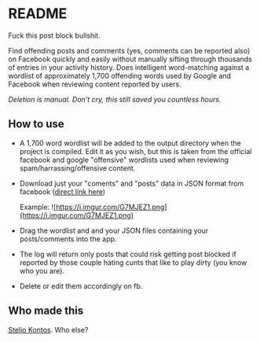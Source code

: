 # README

Fuck this post block bullshit.

Find offending posts and comments (yes, comments can be reported also) on Facebook quickly and easily without manually sifting through thousands of entries in your activity history. Does intelligent word-matching against a wordlist of approximately 1,700 offending words used by Google and Facebook when reviewing content reported by users.

*Deletion is manual. Don't cry, this still saved you countless hours.*

## How to use

- A 1,700 word wordlist will be added to the output directory when the project is compiled. Edit it as you wish, but this is taken from the official facebook and google "offensive" wordlists used when reviewing spam/harrassing/offensive content.

- Download just your "coments" and "posts" data in JSON format from facebook ([direct link here](https://www.facebook.com/dyi/?x=Admq-NxiFMq_hoDa&tab=new_archive))

	Example: ![https://i.imgur.com/G7MJEZ1.png](https://i.imgur.com/G7MJEZ1.png)

- Drag the wordlist and and your JSON files containing your posts/comments into the app.

- The log will return only posts that could risk getting post blocked if reported by those couple hating cunts that like to play dirty (you know who you are).

- Delete or edit them accordingly on fb.

## Who made this

[Stelio Kontos](http://fb.com/stelioio). Who else?
